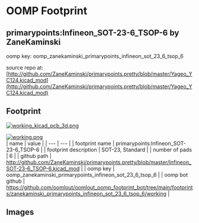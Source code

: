 # OOMP Footprint  
## primarypoints:Infineon_SOT-23-6_TSOP-6  by ZaneKaminski  
  
oomp key: oomp_zanekaminski_primarypoints_infineon_sot_23_6_tsop_6  
  
source repo at: [http://github.com/ZaneKaminski/primarypoints.pretty/blob/master/Yageo_YC124.kicad_mod](http://github.com/ZaneKaminski/primarypoints.pretty/blob/master/Yageo_YC124.kicad_mod)  
## Footprint  
  
[![working_kicad_pcb_3d.png](working_kicad_pcb_3d_600.png)](working_kicad_pcb_3d.png)  
  
[![working.png](working_600.png)](working.png)  
| name | value | 
| --- | --- | 
| footprint name | primarypoints:Infineon_SOT-23-6_TSOP-6 | 
| footprint description | SOT-23, Standard | 
| number of pads | 6 | 
| github path | http://github.com/ZaneKaminski/primarypoints.pretty/blob/master/Infineon_SOT-23-6_TSOP-6.kicad_mod | 
| oomp key | oomp_zanekaminski_primarypoints_infineon_sot_23_6_tsop_6 | 
| oomp bot github | https://github.com/oomlout/oomlout_oomp_footprint_bot/tree/main/footprints/zanekaminski_primarypoints_infineon_sot_23_6_tsop_6/working | 
## Images  
